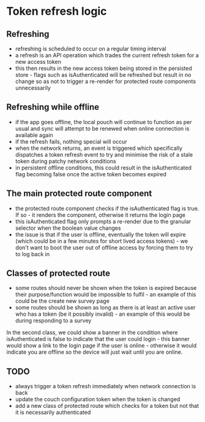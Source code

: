 # Token refresh logic

## Refreshing

- refreshing is scheduled to occur on a regular timing interval
- a refresh is an API operation which trades the current refresh token for a new access token
- this then results in the new access token being stored in the persisted store - flags such as isAuthenticated will be refreshed but result in no change so as not to trigger a re-render for protected route components unnecessarily

## Refreshing while offline

- if the app goes offline, the local pouch will continue to function as per usual and sync will attempt to be renewed when online connection is available again
- if the refresh fails, nothing special will occur
- when the network returns, an event is triggered which specifically dispatches a token refresh event to try and minimise the risk of a stale token during patchy network conditions
- in persistent offline conditions, this could result in the isAuthenticated flag becoming false once the active token becomes expired

## The main protected route component

- the protected route component checks if the isAuthenticated flag is true. If so - it renders the component, otherwise it returns the login page
- this isAuthenticated flag only prompts a re-render due to the granular selector when the boolean value changes 
- the issue is that if the user is offline, eventually the token will expire (which could be in a few minutes for short lived access tokens) - we don't want to boot the user out of offline access by forcing them to try to log back in

## Classes of protected route

- some routes should never be shown when the token is expired because their purpose/function would be impossible to fulfil - an example of this could be the create new survey page
- some routes should be shown as long as there is at least an active user who has a token (be it possibly invalid) - an example of this would be during responding to a survey

In the second class, we could show a banner in the condition where isAuthenticated is false to indicate that the user could login - this banner would show a link to the login page if the user is online - otherwise it would indicate you are offline so the device will just wait until you are online. 

## TODO

- always trigger a token refresh immediately when network connection is back
- update the couch configuration token when the token is changed
- add a new class of protected route which checks for a token but not that it is necessarily authenticated
